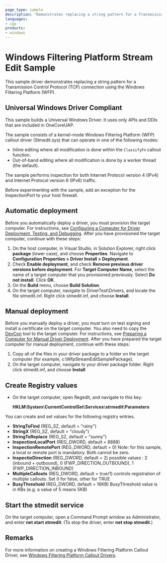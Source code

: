 ```yaml
---
page_type: sample
description: "Demonstrates replacing a string pattern for a Transmission Control Protocol (TCP) connection using the Windows Filtering Platform (WFP)."
languages:
- cpp
products:
- windows
---
```


<!---
    name: Windows Filtering Platform Stream Edit Sample
    platform: KMDF
    language: cpp
    category: Network
    description: Demonstrates replacing a string pattern for a Transmission Control Protocol (TCP) connection using the Windows Filtering Platform (WFP).
    samplefwlink: http://go.microsoft.com/fwlink/p/?LinkId=617933
--->

# Windows Filtering Platform Stream Edit Sample

This sample driver demonstrates replacing a string pattern for a Transmission Control Protocol (TCP) connection using the Windows Filtering Platform (WFP).

## Universal Windows Driver Compliant

This sample builds a Universal Windows Driver. It uses only APIs and DDIs that are included in OneCoreUAP.

The sample consists of a kernel-mode Windows Filtering Platform (WFP) callout driver (Stmedit.sys) that can operate in one of the following modes:

-   Inline editing where all modification is done within the `ClassifyFn` callout function.
-   Out-of-band editing where all modification is done by a worker thread (the default).

The sample performs inspection for both Internet Protocol version 4 (IPv4) and Internet Protocol version 6 (IPv6) traffic.

Before experimenting with the sample, add an exception for the InspectionPort to your host firewall.

Automatic deployment
--------------------

Before you automatically deploy a driver, you must provision the target computer. For instructions, see [Configuring a Computer for Driver Deployment, Testing, and Debugging](http://msdn.microsoft.com/en-us/library/windows/hardware/). After you have provisioned the target computer, continue with these steps:

1.  On the host computer, in Visual Studio, in Solution Explorer, right click **package** (lower case), and choose **Properties**. Navigate to **Configuration Properties \> Driver Install \> Deployment**.
2.  Check **Enable deployment**, and check **Remove previous driver versions before deployment**. For **Target Computer Name**, select the name of a target computer that you provisioned previously. Select **Do not install**. Click **OK**.
3.  On the **Build** menu, choose **Build Solution**.
4.  On the target computer, navigate to DriverTest\\Drivers, and locate the file stmedit.inf. Right click stmedit.inf, and choose **Install**.

Manual deployment
-----------------

Before you manually deploy a driver, you must turn on test signing and install a certificate on the target computer. You also need to copy the [DevCon](http://msdn.microsoft.com/en-us/library/windows/hardware/ff544707) tool to the target computer. For instructions, see [Preparing a Computer for Manual Driver Deployment](https://docs.microsoft.com/en-us/windows-hardware/drivers/develop/preparing-a-computer-for-manual-driver-deployment). After you have prepared the target computer for manual deployment, continue with these steps:

1.  Copy all of the files in your driver package to a folder on the target computer (for example, c:\\WfpStreamEditSamplePackage).
2.  On the target computer, navigate to your driver package folder. Right click stmedit.inf, and choose **Install**

Create Registry values
----------------------

-   On the target computer, open Regedit, and navigate to this key:

    **HKLM**\\**System**\\**CurrentControlSet**\\**Services**\\**strmedit**\\**Parameters**

You can create and set values for the following registry entries.

-   **StringToFind**	 (REG_SZ, default = "rainy")
-   **StringX**		 (REG_SZ, default = "cloudy")
-   **StringToReplace** (REG_SZ, default = "sunny")
-   **InspectionLocalPort** (REG_DWORD, default = 8888)
-   **InspectionRemotePort** (REG_DWORD, default = 0)
            Note: for this sample, a local or remote port is mandatory. Both cannot be zero.
-   **InspectioDirection** (REG_DWORD, default = 2)
            possible values : 2 (inbound + outbound), 0 (FWP_DIRECTION_OUTBOUND), 1 (FWP_DIRECTION_INBOUND)
-   **MultipleCallouts** (REG_DWORD, default = true/1)
            controls registration of multiple callouts. Set 0 for false, other for TRUE
-   **BusyThreshold** (REG_DWORD, default = 16KB)
            BusyThreshold value is in KBs (e.g. a value of 5 means 5KB)

Start the stmedit service
-------------------------

On the target computer, open a Command Prompt window as Administrator, and enter **net start stmedit**. (To stop the driver, enter **net stop stmedit**.)

Remarks
-------

For more information on creating a Windows Filtering Platform Callout Driver, see [Windows Filtering Platform Callout Drivers](http://msdn.microsoft.com/en-us/library/windows/hardware/ff571068).
